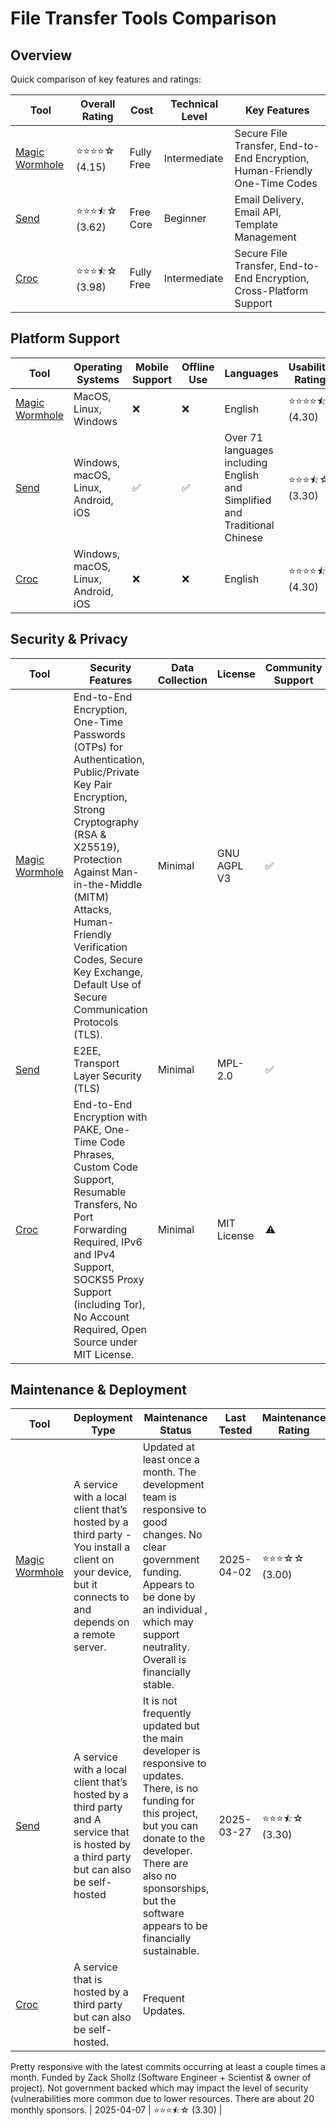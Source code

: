 # File Transfer Tools Comparison
## Overview
Quick comparison of key features and ratings:

| Tool | Overall Rating | Cost | Technical Level | Key Features |
|------|----------------|------|-----------------|--------------|
| [Magic Wormhole](https://github.com/magic-wormhole/magic-wormhole) | ⭐⭐⭐⭐☆ (4.15) | Fully Free | Intermediate | Secure File Transfer, End-to-End Encryption, Human-Friendly One-Time Codes |
| [Send](https://github.com/timvisee/send) | ⭐⭐⭐⯪☆ (3.62) | Free Core | Beginner | Email Delivery, Email API, Template Management |
| [Croc](https://github.com/schollz/croc) | ⭐⭐⭐⯪☆ (3.98) | Fully Free | Intermediate | Secure File Transfer, End-to-End Encryption, Cross-Platform Support |

## Platform Support
| Tool | Operating Systems | Mobile Support | Offline Use | Languages | Usability Rating |
|------|------------------|----------------|--------------|-----------|------------------|
| [Magic Wormhole](https://github.com/magic-wormhole/magic-wormhole) | MacOS, Linux, Windows | ❌ | ❌ | English | ⭐⭐⭐⭐⯪ (4.30) |
| [Send](https://github.com/timvisee/send) | Windows, macOS, Linux, Android, iOS | ✅ | ✅ | Over 71 languages including English and Simplified and Traditional Chinese | ⭐⭐⭐⯪☆ (3.30) |
| [Croc](https://github.com/schollz/croc) | Windows, macOS, Linux, Android, iOS | ❌ | ❌ | English | ⭐⭐⭐⭐⯪ (4.30) |

## Security & Privacy
| Tool | Security Features | Data Collection | License | Community Support | Security Rating |
|------|-------------------|-----------------|----------|------------------|----------------|
| [Magic Wormhole](https://github.com/magic-wormhole/magic-wormhole) | End-to-End Encryption, One-Time Passwords (OTPs) for Authentication, Public/Private Key Pair Encryption, Strong Cryptography (RSA & X25519), Protection Against Man-in-the-Middle (MITM) Attacks, Human-Friendly Verification Codes, Secure Key Exchange, Default Use of Secure Communication Protocols (TLS). | Minimal | GNU AGPL V3 | ✅ | ⭐⭐⭐⭐⯪ (4.60) |
| [Send](https://github.com/timvisee/send) | E2EE, Transport Layer Security (TLS) | Minimal | MPL-2.0 | ✅ | ⭐⭐⭐⯪☆ (3.40) |
| [Croc](https://github.com/schollz/croc) | End-to-End Encryption with PAKE, One-Time Code Phrases, Custom Code Support, Resumable Transfers, No Port Forwarding Required, IPv6 and IPv4 Support, SOCKS5 Proxy Support (including Tor), No Account Required, Open Source under MIT License. | Minimal | MIT License | ⚠️ | ⭐⭐⭐⭐☆ (4.20) |

## Maintenance & Deployment
| Tool | Deployment Type | Maintenance Status | Last Tested | Maintenance Rating |
|------|----------------|-------------------|-------------|-------------------|
| [Magic Wormhole](https://github.com/magic-wormhole/magic-wormhole) | A service with a local client that’s hosted by a third party - You install a client on your device, but it connects to and depends on a remote server. | Updated at least once a month. The development team is responsive to good changes. No clear government funding. Appears to be done by an individual , which may support neutrality. Overall is financially stable. | 2025-04-02 | ⭐⭐⭐☆☆ (3.00) |
| [Send](https://github.com/timvisee/send) | A service with a local client that’s hosted by a third party and A service that is hosted by a third party but can also be self-hosted | It is not frequently updated but the main developer is responsive to updates. There, is no funding for this project, but you can donate to the developer. There are also no sponsorships, but the software appears to be financially sustainable. | 2025-03-27 | ⭐⭐⭐⯪☆ (3.30) |
| [Croc](https://github.com/schollz/croc) | A service that is hosted by a third party but can also be self-hosted. | Frequent Updates.
Pretty responsive with the latest commits occurring at least a couple times a month.
Funded by Zack Shollz (Software Engineer + Scientist & owner of project).
Not government backed which may impact the level of security (vulnerabilities more common due to lower resources.
There are about 20 monthly sponsors. | 2025-04-07 | ⭐⭐⭐⯪☆ (3.30) |
